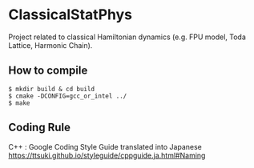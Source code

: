 # ClassicalStatPhys

Project related to classical Hamiltonian dynamics (e.g. FPU model, Toda Lattice, Harmonic Chain).


## How to compile
```
$ mkdir build & cd build
$ cmake -DCONFIG=gcc_or_intel ../
$ make 
```

## Coding Rule
C++ : Google Coding Style Guide translated into Japanese
https://ttsuki.github.io/styleguide/cppguide.ja.html#Naming

